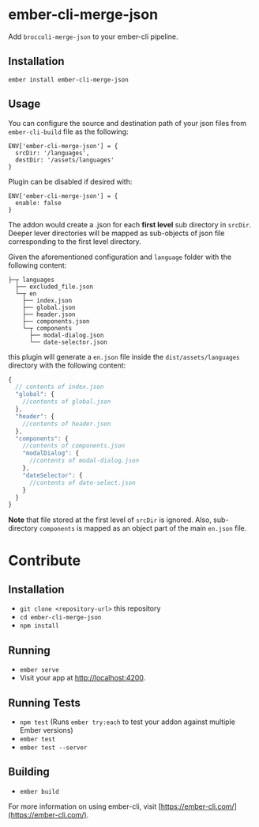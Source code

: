 # ember-cli-merge-json

Add `broccoli-merge-json` to your ember-cli pipeline.

## Installation
```
ember install ember-cli-merge-json
```

## Usage

You can configure the source and destination path of your json files
from `ember-cli-build` file as the following:

```
ENV['ember-cli-merge-json'] = {
  srcDir: '/languages',
  destDir: '/assets/languages' 
}
```

Plugin can be disabled if desired with:

```
ENV['ember-cli-merge-json'] = {
  enable: false
}
```

The addon would create a .json for each **first level** sub directory in `srcDir`.
Deeper lever directories will be mapped as sub-objects of json file corresponding
to the first level directory.

Given the aforementioned configuration and `language` folder with the following content:
```
├─┬ languages
  ├── excluded_file.json
  └─┬ en
    ├── index.json
    ├── global.json
    ├── header.json
    ├── components.json
    └─┬ components
      ├── modal-dialog.json
      └── date-selector.json
```

this plugin will generate a `en.json` file inside the `dist/assets/languages` directory
with the following content:

```js
{
  // contents of index.json 
  "global": {
    //contents of global.json
  },
  "header": {
    //contents of header.json
  },
  "components": {
    //contents of components.json
    "modalDialog": {
      //contents of modal-dialog.json
    },
    "dateSelector": {
      //contents of date-select.json
    }
  }
}
```

**Note** that file stored at the first level of `srcDir` is ignored. Also, sub-directory `components` is
mapped as an object part of the main `en.json` file.



# Contribute
## Installation

* `git clone <repository-url>` this repository
* `cd ember-cli-merge-json`
* `npm install`

## Running

* `ember serve`
* Visit your app at [http://localhost:4200](http://localhost:4200).

## Running Tests

* `npm test` (Runs `ember try:each` to test your addon against multiple Ember versions)
* `ember test`
* `ember test --server`

## Building

* `ember build`

For more information on using ember-cli, visit [https://ember-cli.com/](https://ember-cli.com/).
